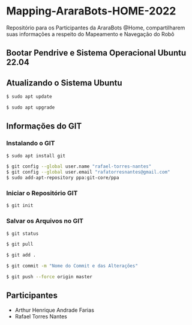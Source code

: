 # Mapping-AraraBots-HOME-2022

Repositório para os Participantes da AraraBots @Home, compartilharem suas informações a respeito do Mapeamento e Navegação do Robô

## Bootar Pendrive e Sistema Operacional Ubuntu 22.04


## Atualizando o Sistema Ubuntu

```bash
$ sudo apt update
```

```bash
$ sudo apt upgrade
```

## Informações do GIT

### Instalando o GIT

```bash
$ sudo apt install git
```

```bash
$ git config --global user.name "rafael-torres-nantes"
$ git config --global user.email "rafatorresnantes@gmail.com"
$ sudo add-apt-repository ppa:git-core/ppa
```

### Iniciar o Repositório GIT

```bash
$ git init
```

### Salvar os Arquivos no GIT

```bash
$ git status
```
```bash
$ git pull
```
```bash
$ git add .
```
```bash
$ git commit -m "Nome do Commit e das Alterações"
```
```bash
$ git push --force origin master
```

## Participantes
 - Arthur Henrique Andrade Farias
 - Rafael Torres Nantes
